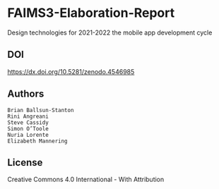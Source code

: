 # FAIMS3-Elaboration-Report
Design technologies for 2021-2022 the mobile app development cycle

## DOI 
https://dx.doi.org/10.5281/zenodo.4546985

## Authors
	Brian Ballsun-Stanton
	Rini Angreani
	Steve Cassidy
	Simon O’Toole
	Nuria Lorente
	Elizabeth Mannering

## License

Creative Commons 4.0 International - With Attribution
